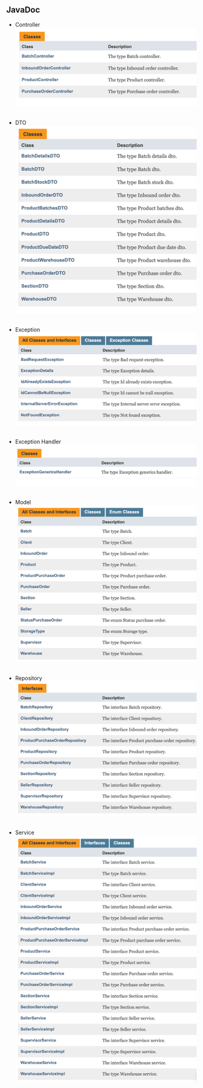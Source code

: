 ## JavaDoc

- Controller <br>
![Controller](files/img.png)
<br><br>

- DTO <br>
![DTO](files/img_1.png)
<br><br>

- Exception <br>
![Exception](files/img_2.png)
<br><br>

- Exception Handler <br>
![Exception](files/img_3.png)
<br><br>

- Model <br>
![model](files/img_4.png)
<br><br>

- Repository <br>
![Exception](files/img_5.png)
<br><br>

- Service <br>
![Exception](files/img_6.png)
<br><br>